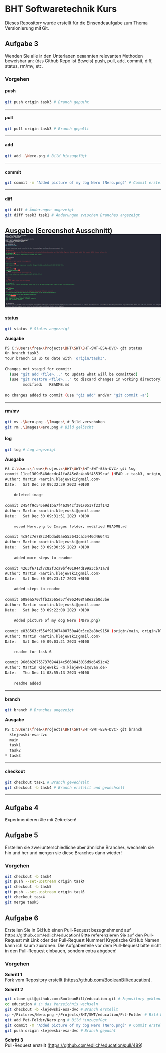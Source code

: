# BHT Softwaretechnik Kurs

Dieses Repository wurde erstellt für die Einsendeaufgabe zum Thema Versionierung mit Git.

## Aufgabe 3
Wenden Sie alle in den Unterlagen genannten relevanten Methoden beweisbar an: (das Github Repo ist Beweis) push, pull, add, commit, diff, status, rm/mv, etc.

### Vorgehen
#### push
```bash
git push origin task3 # Branch gepusht
```
---
#### pull
```bash
git pull origin task3 # Branch gepullt
```
---
#### add
```bash
git add .\Nero.png # Bild hinzugefügt
```
---
#### commit
```bash
git commit -m "Added picture of my dog Nero (Nero.png)" # Commit erstellt
```
---
#### diff
```bash
git diff # Änderungen angezeigt
git diff task3 task1 # Änderungen zwischen Branches angezeigt
```
**Ausgabe (Screenshot Ausschnitt)**
![Screenshot](./Images/Screenshot-1.png)
---
#### status
```bash
git status # Status angezeigt
```
**Ausgabe**
```bash
PS C:\Users\freak\Projects\BHT\SWT\BHT-SWT-ESA-DVC> git status
On branch task3
Your branch is up to date with 'origin/task3'.

Changes not staged for commit:
  (use "git add <file>..." to update what will be committed)
  (use "git restore <file>..." to discard changes in working directory)
        modified:   README.md

no changes added to commit (use "git add" and/or "git commit -a")
``` 
---
#### rm/mv
```bash
git mv .\Nero.png .\Images\ # Bild verschoben
git rm .\Images\Nero.png # Bild gelöscht
```

#### log
```bash
git log # Log angezeigt
```
**Ausgabe**  
```bash
PS C:\Users\freak\Projects\BHT\SWT\BHT-SWT-ESA-DVC> git log
commit 11ce1309d648decdc41fa845e8c4ab8f43539caf (HEAD -> task3, origin/task3)
Author: Martin <martin.klejewski@gmail.com>
Date:   Sat Dec 30 09:32:39 2023 +0100

    deleted image

commit 2454f9c546e9d1ba7f46394cf39170517f23f142
Author: Martin <martin.klejewski@gmail.com>
Date:   Sat Dec 30 09:31:51 2023 +0100

    moved Nero.png to Images folder, modified README.md

commit 4c84c7e787c34bdad0ae553643cad5446d466441
Author: Martin <martin.klejewski@gmail.com>
Date:   Sat Dec 30 09:30:35 2023 +0100

    added more steps to readme

commit 4263f6712f7c82f3ca9bf401944d199a3cb71a7d
Author: Martin <martin.klejewski@gmail.com>
Date:   Sat Dec 30 09:23:17 2023 +0100

    added steps to readme

commit 608ea5707ffb32565e57fe9624084a8e22b0d3be
Author: Martin <martin.klejewski@gmail.com>
Date:   Sat Dec 30 09:22:08 2023 +0100

    Added picture of my dog Nero (Nero.png)

commit e838563cf554f91907400750a40c6ce2a8bc9150 (origin/main, origin/klejewski-esa-dvc, origin/HEAD, main, klejewski-esa-dvc)
Author: Martin <martin.klejewski@gmail.com>
Date:   Sat Dec 30 09:03:21 2023 +0100

    readme for task 6

commit 96d6b26756737694414c5660043086d9d6451c42
Author: Martin Klejewski <m.klejewski@ovan.de>
Date:   Thu Dec 14 08:55:13 2023 +0100

    readme added
``` 
---
#### branch
```bash
git branch # Branches angezeigt
```
**Ausgabe**
```bash
PS C:\Users\freak\Projects\BHT\SWT\BHT-SWT-ESA-DVC> git branch
  klejewski-esa-dvc
  main
  task1
  task2
* task3
```
---
#### checkout
```bash
git checkout task1 # Branch gewechselt
git checkout -b task4 # Branch erstellt und gewechselt
```
---

## Aufgabe 4
Experimentieren Sie mit Zeitreisen!


## Aufgabe 5
Erstellen sie zwei unterschiedliche aber ähnliche Branches, wechseln sie hin und her und mergen sie diese Branches dann wieder!  
### Vorgehen
```bash
git checkout -b task4
git push --set-upstream origin task4
git checkout -b task5
git push --set-upstream origin task5
git checkout task4
git merge task5
```

## Aufgabe 6
Erstellen Sie in GitHub einen Pull-Request bezugnehmend auf https://github.com/edlich/education! Bitte referenzieren Sie auf den Pull-Request mit Link oder der Pull-Request Nummer! Kryptische GitHub Namen kann ich kaum zuordnen. Die Aufgabenteile vor dem Pull-Request bitte nicht in den Pull-Request einbauen, sondern extra abgeben!


### Vorgehen
**Schritt 1**  
Fork vom Repository erstellt (https://github.com/BooleanBill/education). 

**Schritt 2**  
```bash
git clone git@github.com:BooleanBill/education.git # Repository geklont
cd education # in das Verzeichnis wechseln
git checkout -b klejewski-esa-dvc # Branch erstellt
cp ~/Pictures/Nero.png ~/Projects/BHT/SWT/education/Pet-Folder # Bild kopiert
git add Pet-Folder/Nero.png # Bild hinzugefügt
git commit -m "Added picture of my dog Nero (Nero.png)" # Commit erstellt
git push origin klejewski-esa-dvc # Branch gepusht
```

**Schritt 3**  
Pull-Request erstellt (https://github.com/edlich/education/pull/489)